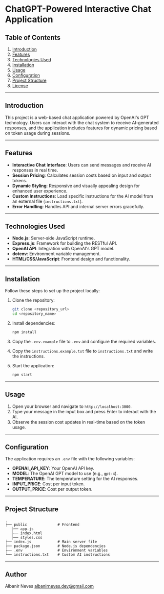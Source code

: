 
# ChatGPT-Powered Interactive Chat Application

## Table of Contents

1. [Introduction](#introduction)
2. [Features](#features)
3. [Technologies Used](#technologies-used)
4. [Installation](#installation)
5. [Usage](#usage)
6. [Configuration](#configuration)
7. [Project Structure](#project-structure)
8. [License](#license)

---

## Introduction

This project is a web-based chat application powered by OpenAI's GPT technology. Users can interact with the chat system to receive AI-generated responses, and the application includes features for dynamic pricing based on token usage during sessions.

---

## Features

- **Interactive Chat Interface**: Users can send messages and receive AI responses in real time.
- **Session Pricing**: Calculates session costs based on input and output tokens.
- **Dynamic Styling**: Responsive and visually appealing design for enhanced user experience.
- **Custom Instructions**: Load specific instructions for the AI model from an external file (`instructions.txt`).
- **Error Handling**: Handles API and internal server errors gracefully.

---

## Technologies Used

- **Node.js**: Server-side JavaScript runtime.
- **Express.js**: Framework for building the RESTful API.
- **OpenAI API**: Integration with OpenAI's GPT model.
- **dotenv**: Environment variable management.
- **HTML/CSS/JavaScript**: Frontend design and functionality.

---

## Installation

Follow these steps to set up the project locally:

1. Clone the repository:
   ```bash
   git clone <repository_url>
   cd <repository_name>
   ```

2. Install dependencies:
   ```bash
   npm install
   ```

3. Copy the `.env.example` file to `.env` and configure the required variables.

4. Copy the `instructions.example.txt` file to `instructions.txt` and write the instructions.

5. Start the application:
   ```bash
   npm start
   ```

---

## Usage

1. Open your browser and navigate to `http://localhost:3000`.
2. Type your message in the input box and press Enter to interact with the AI.
3. Observe the session cost updates in real-time based on the token usage.

---

## Configuration

The application requires an `.env` file with the following variables:

- **OPENAI_API_KEY**: Your OpenAI API key.
- **MODEL**: The OpenAI GPT model to use (e.g., `gpt-4`).
- **TEMPERATURE**: The temperature setting for the AI responses.
- **INPUT_PRICE**: Cost per input token.
- **OUTPUT_PRICE**: Cost per output token.

---

## Project Structure

```
.
├── public              # Frontend
   ├── app.js
   ├── index.html
   ├── styles.css
├── index.js            # Main server file
├── package.json        # Node.js dependencies
├── .env                # Environment variables
└── instructions.txt    # Custom AI instructions
```

---

## Author
Albanir Neves
albanirneves.dev@gmail.com

